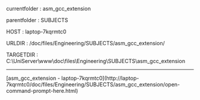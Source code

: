 currentfolder : asm_gcc_extension

parentfolder : SUBJECTS

HOST : laptop-7kqrmtc0

URLDIR : /doc/files/Engineering/SUBJECTS/asm_gcc_extension/

TARGETDIR : C:\UniServer\www\doc\files\Engineering\SUBJECTS\asm_gcc_extension
<hr/>
[asm_gcc_extension - laptop-7kqrmtc0](http://laptop-7kqrmtc0/doc/files/Engineering/SUBJECTS/asm_gcc_extension/open-command-prompt-here.html)
